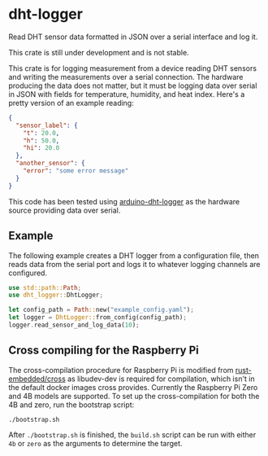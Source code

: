 # dht-logger
Read DHT sensor data formatted in JSON over a serial interface and log it.

This crate is still under development and is not stable.

This crate is for logging measurement from a device reading DHT sensors and
writing the measurements over a serial connection. The hardware producing the
data does not matter, but it must be logging data over serial in JSON with
fields for temperature, humidity, and heat index. Here's a pretty version of an
example reading:
```json
{
  "sensor_label": {
    "t": 20.0,
    "h": 50.0,
    "hi": 20.0
  },
  "another_sensor": {
    "error": "some error message"
  }
}
```

This code has been tested using
[arduino-dht-logger](https://github.com/domagalski/arduino-dht-logger) as the
hardware source providing data over serial.

## Example

The following example creates a DHT logger from a configuration file, then
reads data from the serial port and logs it to whatever logging channels are
configured.

```rust
use std::path::Path;
use dht_logger::DhtLogger;

let config_path = Path::new("example_config.yaml");
let logger = DhtLogger::from_config(config_path);
logger.read_sensor_and_log_data(10);
```

## Cross compiling for the Raspberry Pi

The cross-compilation procedure for Raspberry Pi is modified from
[rust-embedded/cross](https://github.com/rust-embedded/cross) as libudev-dev is
required for compilation, which isn't in the default docker images cross
provides. Currently the Raspberry Pi Zero and 4B models are supported. To set
up the cross-compilation for both the 4B and zero, run the bootstrap script:
```
./bootstrap.sh
```

After `./bootstrap.sh` is finished, the `build.sh` script can be run with
either `4b` or `zero` as the arguments to determine the target.

